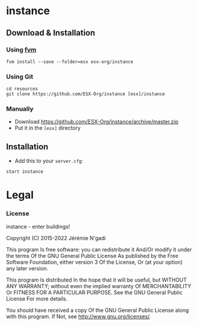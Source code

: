 # instance

## Download & Installation

### Using [fvm](https://github.com/qlaffont/fvm-installer)
```
fvm install --save --folder=esx esx-org/instance
```

### Using Git
```
cd resources
git clone https://github.com/ESX-Org/instance [esx]/instance
```

### Manually
- Download https://github.com/ESX-Org/instance/archive/master.zip
- Put it in the `[esx]` directory

## Installation
- Add this to your `server.cfg`:

```
start instance
```

# Legal
### License
instance - enter buildings!

Copyright (C) 2015-2022 Jérémie N'gadi

This program Is free software: you can redistribute it And/Or modify it under the terms Of the GNU General Public License As published by the Free Software Foundation, either version 3 Of the License, Or (at your option) any later version.

This program Is distributed In the hope that it will be useful, but WITHOUT ANY WARRANTY; without even the implied warranty Of MERCHANTABILITY Or FITNESS FOR A PARTICULAR PURPOSE. See the GNU General Public License For more details.

You should have received a copy Of the GNU General Public License along with this program. If Not, see http://www.gnu.org/licenses/.